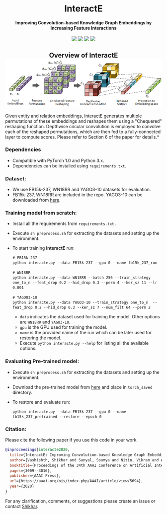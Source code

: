 <h1 align="center">
  InteractE
</h1>
<h4 align="center">Improving Convolution-based Knowledge Graph Embeddings by Increasing Feature Interactions</h4>
<p align="center">
  <a href="https://aaai.org/Conferences/AAAI-20/"><img src="http://img.shields.io/badge/AAAI-2020-4b44ce.svg"></a>
  <a href="https://arxiv.org/abs/1911.00219"><img src="http://img.shields.io/badge/Paper-PDF-red.svg"></a>
  <a href="https://shikhar-vashishth.github.io/assets/pdf/interacte_supp.pdf"><img src="http://img.shields.io/badge/Supplementary-PDF-green.svg"></a>
  <a href="https://github.com/malllabiisc/InteractE/blob/master/LICENSE">
    <img src="https://img.shields.io/badge/License-Apache%202.0-blue.svg">
  </a>
</p>

<h2 align="center">
  Overview of InteractE
  <img align="center"  src="./overview.png" alt="...">
</h2>

Given entity and relation embeddings, InteractE generates multiple permutations of these embeddings and reshapes them using a "Chequered" reshaping function. Depthwise circular convolution is employed to convolve each of the reshaped permutations, which are then fed to a fully-connected layer to compute scores. Please refer to Section 6 of the paper for details.*

### Dependencies

- Compatible with PyTorch 1.0 and Python 3.x.
- Dependencies can be installed using `requirements.txt`.

### Dataset:

- We use FB15k-237,  WN18RR and YAGO3-10 datasets for evaluation. 
- FB15k-237,  WN18RR are included in the repo. YAGO3-10 can be downloaded from [here](https://drive.google.com/drive/folders/186yl5MetAx_ialN0fOCvrtnBiKRJdzXO?usp=sharing). 

### Training model from scratch:

- Install all the requirements from `requirements.txt.`

- Execute `sh preprocess.sh` for extracting the datasets and setting up the environment. 

- To start training **InteractE** run:

  ```shell
  # FB15k-237
  python interacte.py --data FB15k-237 --gpu 0 --name fb15k_237_run
  
  # WN18RR
  python interacte.py --data WN18RR --batch 256 --train_strategy one_to_n --feat_drop 0.2 --hid_drop 0.3 --perm 4 --ker_sz 11 --lr 0.001
  
  # YAGO03-10
  python interacte.py --data YAGO3-10 --train_strategy one_to_n  --feat_drop 0.2 --hid_drop 0.3 --ker_sz 7 --num_filt 64 --perm 2
  ```
  - `data` indicates the dataset used for training the model. Other options are `WN18RR` and `YAGO3-10`.
  - `gpu` is the GPU used for training the model.
  - `name` is the provided name of the run which can be later used for restoring the model.
  - Execute `python interacte.py --help` for listing all the available options.

### Evaluating Pre-trained model:

* Execute `sh preprocess.sh` for extracting the datasets and setting up the environment. 

* Download the pre-trained model from [here](https://drive.google.com/open?id=1ffwqdnJFm1A14n7Cph7XVXX6TKY4BOv1) and place in `torch_saved` directory. 

* To restore and evaluate run:

  ```shell
  python interacte.py --data FB15k-237 --gpu 0 --name fb15k_237_pretrained --restore --epoch 0
  ```

### Citation:
Please cite the following paper if you use this code in your work.

```bibtex
@inproceedings{interacte2020,
  title={InteractE: Improving Convolution-based Knowledge Graph Embeddings by Increasing Feature Interactions},
  author={Vashishth, Shikhar and Sanyal, Soumya and Nitin, Vikram and Agrawal, Nilesh and Talukdar, Partha},
  booktitle={Proceedings of the 34th AAAI Conference on Artificial Intelligence},
  pages={3009--3016},
  publisher={AAAI Press},
  url={https://aaai.org/ojs/index.php/AAAI/article/view/5694},
  year={2020}
}
```

For any clarification, comments, or suggestions please create an issue or contact [Shikhar](http://shikhar-vashishth.github.io).
